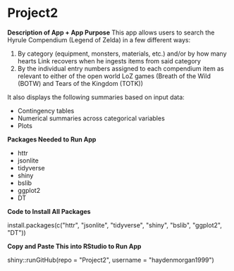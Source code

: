 # Project2

**Description of App + App Purpose**
This app allows users to search the Hyrule Compendium (Legend of Zelda) in a few different ways:

1) By category (equipment, monsters, materials, etc.) and/or by how many hearts Link recovers when he ingests items from said category
2) By the individual entry numbers assigned to each compendium item as relevant to either of the open world LoZ games (Breath of the Wild (BOTW) and Tears of the Kingdom (TOTK))

It also displays the following summaries based on input data:
- Contingency tables
- Numerical summaries across categorical variables
- Plots 

**Packages Needed to Run App**
- httr
- jsonlite
- tidyverse
- shiny
- bslib
- ggplot2
- DT

**Code to Install All Packages**

install.packages(c("httr", "jsonlite", "tidyverse", "shiny", "bslib", "ggplot2", "DT"))

**Copy and Paste This into RStudio to Run App**

shiny::runGitHub(repo = "Project2", username = "haydenmorgan1999")